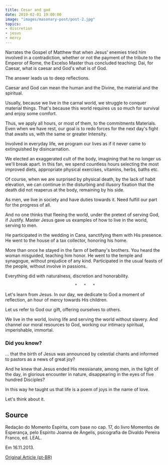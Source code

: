 ```yaml
---
title: Cesar and god
date: 2019-02-01 19:00:00
image: "images/masonary-post/post-2.jpg"
topics: 
- discretion
- jesus
- mercy
---
```


Narrates the Gospel of Matthew that when Jesus' enemies tried him
involved in a contradiction, whether or not the payment of the
tribute to the Emperor of Rome, the Excelso Master thus concluded teaching: Dai,
for Caesar, what is caesar and God's what is of God.

The answer leads us to deep reflections.

Caesar and God can mean the human and the Divine, the material and the spiritual.

Usually, because we live in the carnal world, we struggle to conquer
material things. That's because this world requires us so much for survival and
enjoy some comfort.

Thus, we apply all hours, or most of them, to the commitments
Materials. Even when we have rest, our goal is to redo
forces for the next day's fight that awaits us, with the same or greater
Intensity.

Involved in everyday life, we program our lives as if it never came to
extinguished by disincarnation.

We elected an exaggerated cult of the body, imagining that he no longer us
we'll break apart. In this fan, we spend countless hours selecting the most
improved diets, appropriate physical exercises, vitamins, herbs, baths
etc.

Of course, when we are surprised by physical death, by the lack of habit
elevation, we can continue in the disturbing and illusory fixation that the
death did not reaperus at the body, remaining by his side.

As men, we live in society and have duties towards it. Need
fulfill our part for the progress of all.

And no one thinks that fleeing the world, under the pretext of serving God, if
Justify. Master Jesus gave us examples of how to live in the world, serving
to men.

He participated in the wedding in Cana, sanctifying them with His presence. He went to the house
of a tax collector, honoring his home.

More than once he stayed in the farm of bethany's brothers. You heard the woman
misguided, teaching him honor. He went to the temple and synagogue, without
prejudice of any kind. Participated in the usual feasts of the people, without
involve in passions.

Everything did with naturalness, discretion and honorability.

                                   *   *   *

Let's learn from Jesus. In our day, we dedicate to God a moment of reflection,
an hour of mercy towards His children.

Let us refer to God our gift, offering ourselves to others.

We live in the world, loving life and serving the world without slavery. And
channel our moral resources to God, working our intimacy
spiritual, imperishable, immortal.


### Did you know?

... that the birth of Jesus was announced by celestial chants and informed
to pastors as a news of great joy?

And he knew that Jesus ended His messianate, among men, in the light of the
day, in glorious encounter in nature, disappearing in the eyes of five hundred
Disciples?

In this way he taught us that life is a poem of joys in the name of love.

Let's think about it.

## Source
Redação do Momento Espírita, com base no cap. 17,
do livro Momentos de Esperança, pelo Espírito Joanna de Ângelis,
psicografia de Divaldo Pereira Franco, ed. LEAL.

Em 16.11.2013.

[Original Article (pt-BR)](http://momento.com.br/pt/ler_texto.php?id=3952)

